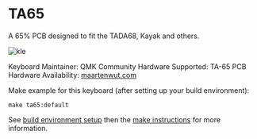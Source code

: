 TA65
====

A 65% PCB designed to fit the TADA68, Kayak and others.

![kle](https://maartenwut.com/wp-content/uploads/2019/02/ta-65-layouts-768x420.png)

Keyboard Maintainer: QMK Community
Hardware Supported: TA-65 PCB
Hardware Availability: [maartenwut.com](https://maartenwut.com/product/ta-65/)

Make example for this keyboard (after setting up your build environment):

    make ta65:default

See [build environment setup](https://docs.qmk.fm/#/getting_started_build_tools) then the [make instructions](https://docs.qmk.fm/#/getting_started_make_guide) for more information.

